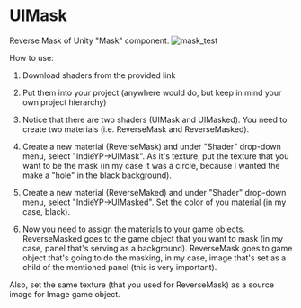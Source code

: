 # UIMask

Reverse Mask of Unity "Mask" component.
![mask_test](https://cloud.githubusercontent.com/assets/7010398/10592593/955f4836-76c5-11e5-9262-81b36b241c68.PNG)

How to use:

1. Download shaders from the provided link

2. Put them into your project (anywhere would do, but keep in mind your own project hierarchy)

3. Notice that there are two shaders (UIMask and UIMasked). You need to create two materials (i.e. ReverseMask and ReverseMasked).

4. Create a new material (ReverseMask) and under "Shader" drop-down menu, select "IndieYP->UIMask". As it's texture, put the texture that you want to be the mask (in my case it was a circle, because I wanted the make a "hole" in the black background).

5. Create a new material (ReverseMaked) and under "Shader" drop-down menu, select "IndieYP->UIMasked". Set the color of you material (in my case, black).

6. Now you need to assign the materials to your game objects. ReverseMasked goes to the game object that you want to mask (in my case, panel that's serving as a background). ReverseMask goes to game object that's going to do the masking, in my case, image that's set as a child of the mentioned panel (this is very important).

Also, set the same texture (that you used for ReverseMask) as a source image for Image game object.
